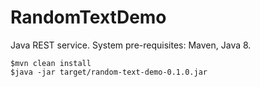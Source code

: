 # RandomTextDemo

Java REST service. 
System pre-requisites: Maven, Java 8.

```
$mvn clean install
$java -jar target/random-text-demo-0.1.0.jar
```

